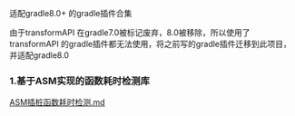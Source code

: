 适配gradle8.0+  的gradle插件合集

由于transformAPI 在gradle7.0被标记废弃，8.0被移除，所以使用了transformAPI 的gradle插件都无法使用，将之前写的gradle插件迁移到此项目，并适配gradle8.0

### 1.基于ASM实现的函数耗时检测库

 [ASM插桩函数耗时检测.md](ASM插桩函数耗时检测.md) 
